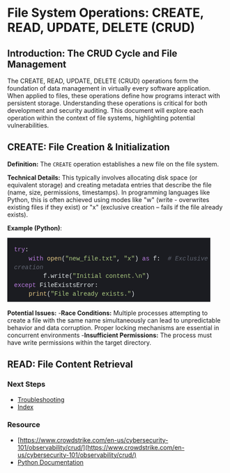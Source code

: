 # File System Operations: CREATE, READ, UPDATE, DELETE (CRUD)
## Introduction: The CRUD Cycle and File Management
The CREATE, READ, UPDATE, DELETE (CRUD) operations form the foundation of data management in virtually every software application. When applied to files, these operations define how programs interact with persistent storage. Understanding these operations is critical for both development and security auditing. This document will explore each operation within the context of file systems, highlighting potential vulnerabilities.

## CREATE: File Creation & Initialization
**Definition:** The `CREATE` operation establishes a new file on the file system.

**Technical Details:** This typically involves allocating disk space (or equivalent storage) and creating metadata entries that describe the file (name, size, permissions, timestamps). In programming languages like Python, this is often achieved using modes like "w" (write - overwrites existing files if they exist) or "x" (exclusive creation – fails if the file already exists).

**Example (Python)**:
  
 ![CREATE Example In Python](images/crud_create.png)

**Potential Issues:**
    -**Race Conditions:** Multiple processes attempting to create a file with the same name simultaneously can lead to unpredictable behavior and data corruption. Proper locking mechanisms are essential in concurrent environments
    -**Insufficient Permissions:** The process must have write permissions within the target directory.

## READ: File Content Retrieval

### Next Steps
- [Troubleshooting](https://github.com/Sisu-Sus/CyberSec-RoadMap/blob/main/Operating_Systems/Troubleshooting.md)
- [Index](https://github.com/Sisu-Sus/CyberSec-RoadMap/blob/main/index.md)


### Resource
- [https://www.crowdstrike.com/en-us/cybersecurity-101/observability/crud/](https://www.crowdstrike.com/en-us/cybersecurity-101/observability/crud/)
- [Python Documentation](https://docs.python.org/3/library/os.html)
